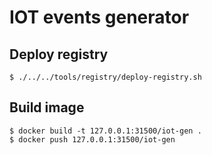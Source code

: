 # IOT events generator

## Deploy registry

```console
$ ./../../tools/registry/deploy-registry.sh
```

## Build image

```console
$ docker build -t 127.0.0.1:31500/iot-gen .
$ docker push 127.0.0.1:31500/iot-gen
```
